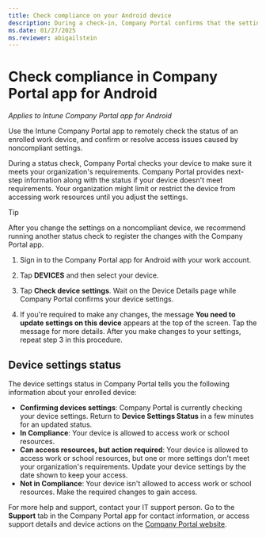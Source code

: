```yaml
---
title: Check compliance on your Android device
description: During a check-in, Company Portal confirms that the settings on your device meet your organization's policy requirements.
ms.date: 01/27/2025
ms.reviewer: abigailstein
---
```


# Check compliance in Company Portal app for Android
*Applies to Intune Company Portal app for Android*

Use the Intune Company Portal app to remotely check the status of an enrolled work device, and confirm or resolve access issues caused by noncompliant settings.

During a status check, Company Portal checks your device to make sure it meets your organization's requirements. Company Portal provides next-step information along with the status if your device doesn't meet requirements. Your organization might limit or restrict the device from accessing work resources until you adjust the settings.

>[!TIP]
> After you change the settings on a noncompliant device, we recommend running another status check to register the changes with the Company Portal app.

1. Sign in to the Company Portal app for Android with your work account.

2. Tap **DEVICES** and then select your device.

3. Tap **Check device settings**. Wait on the Device Details page while Company Portal confirms your device settings.

4. If you're required to make any changes, the message **You need to update settings on this device** appears at the top of the screen. Tap the message for more details. After you make changes to your settings, repeat step 3 in this procedure.

## Device settings status

The device settings status in Company Portal tells you the following information about your enrolled device:
* **Confirming devices settings**: Company Portal is currently checking your device settings. Return to **Device Settings Status** in a few minutes for an updated status.
* **In Compliance**: Your device is allowed to access work or school resources.
* **Can access resources, but action required**: Your device is allowed to access work or school resources, but one or more settings don't meet your organization's requirements. Update your device settings by the date shown to keep your access.
* **Not in Compliance**: Your device isn't allowed to access work or school resources. Make the required changes to gain access.

For more help and support, contact your IT support person. Go to the **Support** tab in the Company Portal app for contact information, or access support details and device actions on the [Company Portal website](https://go.microsoft.com/fwlink/?linkid=2010980).
